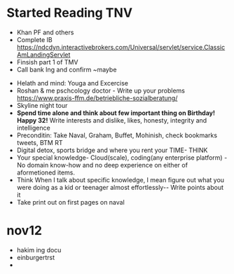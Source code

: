 # Started Reading TNV 

* Khan PF and others
* Complete IB https://ndcdyn.interactivebrokers.com/Universal/servlet/service.ClassicAmLandingServlet
* Finsish part 1 of TMV
* Call bank Ing and confirm ~maybe

- Helath and mind: Youga and Excercise
- Roshan & me pschcology doctor - Write up your problems https://www.praxis-ffm.de/betriebliche-sozialberatung/
- Skyline night tour
- **Spend time alone and think about few important thing on Birthday! Happy 32!** Write interests and dislike, likes, honesty, integrity and intelligence
-  Preconditin: Take Naval, Graham, Buffet, Mohinish, check bookmarks tweets, BTM RT
- Digital detox, sports bridge and where you rent your TIME- THINK
- Your special knowledge- Cloud(scale), coding(any enterprise platform) -No domain know-how and no deep experience on either of aformetioned items.
- Think When I talk about specific knowledge, I mean figure out what you were doing as a kid or teenager almost effortlessly-- Write points about it
- Take print out on first pages on naval


# nov12

- hakim ing docu
- einburgertrst
- 


